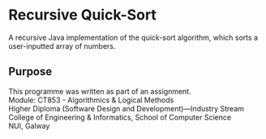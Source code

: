 # Recursive Quick-Sort
A recursive Java implementation of the quick-sort algorithm, which sorts a user-inputted array of numbers.

## Purpose
This programme was written as part of an assignment.<br>
Module: CT853 - Algorithmics & Logical Methods<br>
Higher Diploma (Software Design and Development)—Industry Stream<br>
College of Engineering & Informatics, School of Computer Science<br>
NUI, Galway
